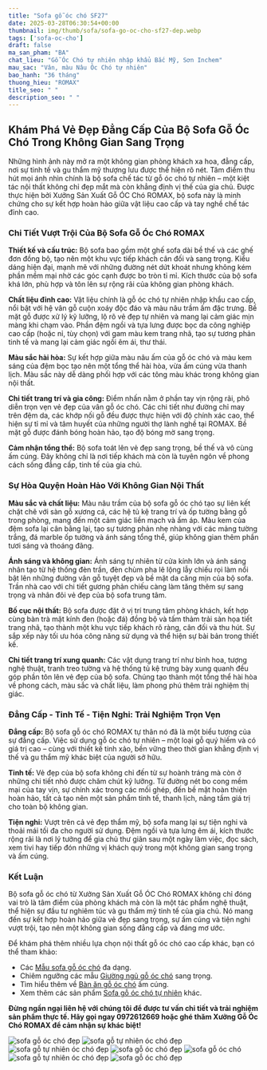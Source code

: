 ```yaml
---
title: "Sofa gỗ óc chó SF27"
date: 2025-03-28T06:30:54+00:00
thumbnail: img/thumb/sofa/sofa-go-oc-cho-sf27-dep.webp
tags: ['sofa-oc-cho']
draft: false
ma_san_pham: "BA"
chat_lieu: "Gỗ Óc Chó tự nhiên nhập khẩu Bắc Mỹ, Sơn Inchem"
mau_sac: "Vân, màu Nâu Óc Chó tự nhiên"
bao_hanh: "36 tháng"
thuong_hieu: "ROMAX"
title_seo: " "
description_seo: " "
---
```

## Khám Phá Vẻ Đẹp Đẳng Cấp Của Bộ Sofa Gỗ Óc Chó Trong Không Gian Sang Trọng

Những hình ảnh này mở ra một không gian phòng khách xa hoa, đẳng cấp, nơi sự tinh tế và gu thẩm mỹ thượng lưu được thể hiện rõ nét. Tâm điểm thu hút mọi ánh nhìn chính là bộ sofa chế tác từ gỗ óc chó tự nhiên – một kiệt tác nội thất không chỉ đẹp mắt mà còn khẳng định vị thế của gia chủ. Được thực hiện bởi Xưởng Sản Xuất Gỗ ÓC Chó ROMAX, bộ sofa này là minh chứng cho sự kết hợp hoàn hảo giữa vật liệu cao cấp và tay nghề chế tác đỉnh cao.

### Chi Tiết Vượt Trội Của Bộ Sofa Gỗ Óc Chó ROMAX

**Thiết kế và cấu trúc:** Bộ sofa bao gồm một ghế sofa dài bề thế và các ghế đơn đồng bộ, tạo nên một khu vực tiếp khách cân đối và sang trọng. Kiểu dáng hiện đại, mạnh mẽ với những đường nét dứt khoát nhưng không kém phần mềm mại nhờ các góc cạnh được bo tròn tỉ mỉ. Kích thước của bộ sofa khá lớn, phù hợp và tôn lên sự rộng rãi của không gian phòng khách.

**Chất liệu đỉnh cao:** Vật liệu chính là gỗ óc chó tự nhiên nhập khẩu cao cấp, nổi bật với hệ vân gỗ cuộn xoáy độc đáo và màu nâu trầm ấm đặc trưng. Bề mặt gỗ được xử lý kỹ lưỡng, lộ rõ vẻ đẹp tự nhiên và mang lại cảm giác mịn màng khi chạm vào. Phần đệm ngồi và tựa lưng được bọc da công nghiệp cao cấp (hoặc nỉ, tùy chọn) với gam màu kem trang nhã, tạo sự tương phản tinh tế và mang lại cảm giác ngồi êm ái, thư thái.

**Màu sắc hài hòa:** Sự kết hợp giữa màu nâu ấm của gỗ óc chó và màu kem sáng của đệm bọc tạo nên một tổng thể hài hòa, vừa ấm cúng vừa thanh lịch. Màu sắc này dễ dàng phối hợp với các tông màu khác trong không gian nội thất.

**Chi tiết trang trí và gia công:** Điểm nhấn nằm ở phần tay vịn rộng rãi, phô diễn trọn vẹn vẻ đẹp của vân gỗ óc chó. Các chi tiết như đường chỉ may trên đệm da, các khớp nối gỗ đều được thực hiện với độ chính xác cao, thể hiện sự tỉ mỉ và tâm huyết của những người thợ lành nghề tại ROMAX. Bề mặt gỗ được đánh bóng hoàn hảo, tạo độ bóng mờ sang trọng.

**Cảm nhận tổng thể:** Bộ sofa toát lên vẻ đẹp sang trọng, bề thế và vô cùng ấm cúng. Đây không chỉ là nơi tiếp khách mà còn là tuyên ngôn về phong cách sống đẳng cấp, tinh tế của gia chủ.

### Sự Hòa Quyện Hoàn Hảo Với Không Gian Nội Thất

**Màu sắc và chất liệu:** Màu nâu trầm của bộ sofa gỗ óc chó tạo sự liên kết chặt chẽ với sàn gỗ xương cá, các hệ tủ kệ trang trí và ốp tường bằng gỗ trong phòng, mang đến một cảm giác liền mạch và ấm áp. Màu kem của đệm sofa lại cân bằng lại, tạo sự tương phản nhẹ nhàng với các mảng tường trắng, đá marble ốp tường và ánh sáng tổng thể, giúp không gian thêm phần tươi sáng và thoáng đãng.

**Ánh sáng và không gian:** Ánh sáng tự nhiên từ cửa kính lớn và ánh sáng nhân tạo từ hệ thống đèn trần, đèn chùm pha lê lộng lẫy chiếu rọi làm nổi bật lên những đường vân gỗ tuyệt đẹp và bề mặt da căng mịn của bộ sofa. Trần nhà cao với chi tiết gương phản chiếu càng làm tăng thêm sự sang trọng và nhân đôi vẻ đẹp của bộ sofa trung tâm.

**Bố cục nội thất:** Bộ sofa được đặt ở vị trí trung tâm phòng khách, kết hợp cùng bàn trà mặt kính đen (hoặc đá) đồng bộ và tấm thảm trải sàn họa tiết trang nhã, tạo thành một khu vực tiếp khách rõ ràng, cân đối và thu hút. Sự sắp xếp này tối ưu hóa công năng sử dụng và thể hiện sự bài bản trong thiết kế.

**Chi tiết trang trí xung quanh:** Các vật dụng trang trí như bình hoa, tượng nghệ thuật, tranh treo tường và hệ thống tủ kệ trưng bày xung quanh đều góp phần tôn lên vẻ đẹp của bộ sofa. Chúng tạo thành một tổng thể hài hòa về phong cách, màu sắc và chất liệu, làm phong phú thêm trải nghiệm thị giác.

### Đẳng Cấp - Tinh Tế - Tiện Nghi: Trải Nghiệm Trọn Vẹn

**Đẳng cấp:** Bộ sofa gỗ óc chó ROMAX tự thân nó đã là một biểu tượng của sự đẳng cấp. Việc sử dụng gỗ óc chó tự nhiên – một loại gỗ quý hiếm và có giá trị cao – cùng với thiết kế tinh xảo, bền vững theo thời gian khẳng định vị thế và gu thẩm mỹ khác biệt của người sở hữu.

**Tinh tế:** Vẻ đẹp của bộ sofa không chỉ đến từ sự hoành tráng mà còn ở những chi tiết nhỏ được chăm chút kỹ lưỡng. Từ đường nét bo cong mềm mại của tay vịn, sự chính xác trong các mối ghép, đến bề mặt hoàn thiện hoàn hảo, tất cả tạo nên một sản phẩm tinh tế, thanh lịch, nâng tầm giá trị cho toàn bộ không gian.

**Tiện nghi:** Vượt trên cả vẻ đẹp thẩm mỹ, bộ sofa mang lại sự tiện nghi và thoải mái tối đa cho người sử dụng. Đệm ngồi và tựa lưng êm ái, kích thước rộng rãi là nơi lý tưởng để gia chủ thư giãn sau một ngày làm việc, đọc sách, xem tivi hay tiếp đón những vị khách quý trong một không gian sang trọng và ấm cúng.

### Kết Luận

Bộ sofa gỗ óc chó từ Xưởng Sản Xuất Gỗ ÓC Chó ROMAX không chỉ đóng vai trò là tâm điểm của phòng khách mà còn là một tác phẩm nghệ thuật, thể hiện sự đầu tư nghiêm túc và gu thẩm mỹ tinh tế của gia chủ. Nó mang đến sự kết hợp hoàn hảo giữa vẻ đẹp sang trọng, sự ấm cúng và tiện nghi vượt trội, tạo nên một không gian sống đẳng cấp và đáng mơ ước.

Để khám phá thêm nhiều lựa chọn nội thất gỗ óc chó cao cấp khác, bạn có thể tham khảo:

* Các [Mẫu sofa gỗ óc chó](https://romax.vn/danh-muc/phong-khach/sofa-go-oc-cho/) đa dạng.
* Chiêm ngưỡng các mẫu [Giường ngủ gỗ óc chó](https://romax.vn/danh-muc/phong-ngu/giuong-go-oc-cho/) sang trọng.
* Tìm hiểu thêm về [Bàn ăn gỗ óc chó](https://romax.vn/danh-muc/phong-bep/ban-an-go-oc-cho/) ấm cúng.
* Xem thêm các sản phẩm [Sofa gỗ óc chó tự nhiên](https://romax.vn/danh-muc/phong-khach/sofa-go-oc-cho/) khác.

**Đừng ngần ngại liên hệ với chúng tôi để được tư vấn chi tiết và trải nghiệm sản phẩm thực tế. Hãy gọi ngay 0972612669 hoặc ghé thăm Xưởng Gỗ Óc Chó ROMAX để cảm nhận sự khác biệt!**

![sofa gỗ óc chó đẹp](/img/sofa/sf27/sofa-go-oc-cho-sf27-1.webp)
![sofa gỗ tự nhiên óc chó đẹp](/img/sofa/sf27/sofa-go-oc-cho-sf27-2.webp)
![sofa gỗ tự nhiên óc chó đẹp](/img/sofa/sf27/sofa-go-oc-cho-sf27-3.webp)
![sofa gỗ óc chó đẹp](/img/sofa/sf27/sofa-go-oc-cho-sf27-4.webp)
![sofa gỗ óc chó](/img/sofa/sf27/sofa-go-oc-cho-sf27-5.webp)
![sofa gỗ tự nhiên óc chó đẹp](/img/sofa/sf27/sofa-go-oc-cho-sf27-6.webp)
![sofa gỗ óc chó đẹp](/img/sofa/sf27/sofa-go-oc-cho-sf27-7.webp)